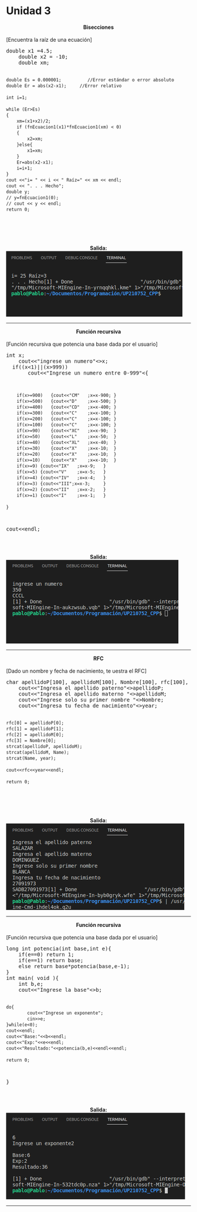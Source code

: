 # Unidad 3

<center>
<b>Bisecciones</b>
</center>
<br>
[Encuentra la raíz de una ecuación]
<pre>
double x1 =4.5;
    double x2 = -10;
    double xm;

    double Es = 0.000001;          //Error estándar o error absoluto
    double Er = abs(x2-x1);     //Error relativo 

    int i=1;

    while (Er>Es)
    {
        xm=(x1+x2)/2;
        if (fnEcuacion1(x1)*fnEcuacion1(xm) < 0)
        {
            x2=xm;
        }else{
            x1=xm;
        }
        Er=abs(x2-x1);
        i=i+1;
    }
    cout <<"i= " << i << " Raíz=" << xm << endl;
    cout << ". . . Hecho";
    double y;
    // y=fnEcuacion1(0);
    // cout << y << endl;
    return 0;
</pre><br>

<center>
<b>Salida:</b>
</center>

<img src="img/Bisecciones.png" alt="Bisecciones">
<br>  

---

<center>
<b>Función recursiva</b>
</center>
<br>
[Función recursiva que potencia una base dada por el usuario]
<pre>
int x;
    cout<<"ingrese un numero"<<endl;
    cin>>x;
  if((x<1)||(x>999))
       cout<<"Ingrese un numero entre 0-999"<<endl;
  else
   
   {
 
        if(x>=900)   {cout<<"CM"   ;x=x-900; }
        if(x>=500)   {cout<<"D"    ;x=x-500; }
        if(x>=400)   {cout<<"CD"   ;x=x-400; }
        if(x>=300)   {cout<<"C"    ;x=x-100; }
        if(x>=200)   {cout<<"C"    ;x=x-100; }
        if(x>=100)   {cout<<"C"    ;x=x-100; }
        if(x>=90)    {cout<<"XC"   ;x=x-90;  }
        if(x>=50)    {cout<<"L"    ;x=x-50;  }
        if(x>=40)    {cout<<"XL"   ;x=x-40;  }
        if(x>=30)    {cout<<"X"    ;x=x-10;  }
        if(x>=20)    {cout<<"X"    ;x=x-10;  }
        if(x>=10)    {cout<<"X"    ;x=x-10;  }
        if(x>=9) {cout<<"IX"   ;x=x-9;   }
        if(x>=5) {cout<<"V"    ;x=x-5;   }
        if(x>=4) {cout<<"IV"   ;x=x-4;   }
        if(x>=3) {cout<<"III";x=x-3;     }
        if(x>=2) {cout<<"II"   ;x=x-2;   }
        if(x>=1) {cout<<"I"    ;x=x-1;   }
  
    }
   cout<<endl;
</pre><br>

<center>
<b>Salida:</b>
</center>

<img src="img/Romanos.png" alt="romanos">
<br>  

---

<center>
<b>RFC</b>
</center>
<br>
[Dado un nombre y fecha de nacimiento, te uestra el RFC]
<pre>
char apellidoP[100], apellidoM[100], Nombre[100], rfc[100], year[100]; 
    cout<<"Ingresa el apellido paterno"<<endl; 
    cin>>apellidoP; 
    cout<<"Ingresa el apellido materno "<<endl; 
    cin>>apellidoM; 
    cout<<"Ingrese solo su primer nombre "<<endl; 
    cin>>Nombre; 
    cout<<"Ingresa tu fecha de nacimiento"<<endl;  
    cin>>year; 
     
    rfc[0] = apellidoP[0]; 
    rfc[1] = apellidoP[1];
    rfc[2] = apellidoM[0]; 
    rfc[3] = Nombre[0]; 
    strcat(apellidoP, apellidoM);
    strcat(apellidoM, Name);
    strcat(Name, year);

    cout<<rfc<<year<<endl;

    return 0; 
</pre><br>

<center>
<b>Salida:</b>
</center>

<img src="img/RFC.png" alt="RFC">
<br>  

---

<center>
<b>Función recursiva</b>
</center>
<br>
[Función recursiva que potencia una base dada por el usuario]
<pre>
long int potencia(int base,int e){
    if(e==0) return 1;
    if(e==1) return base;
    else return base*potencia(base,e-1);
}
int main( void ){
    int b,e;
    cout<<"Ingrese la base"<<endl;
    cin>>b;

    do{
            cout<<"Ingrese un exponente";
            cin>>e;
    }while(e<0);
    cout<<endl;
    cout<<"Base:"<<b<<endl;
    cout<<"Exp:"<<e<<endl;
    cout<<"Resultado:"<<potencia(b,e)<<endl<<endl;

    return 0;
}
</pre><br>

<center>
<b>Salida:</b>
</center>

<img src="img/recursiva.png" alt="recursiva">
<br>  

---